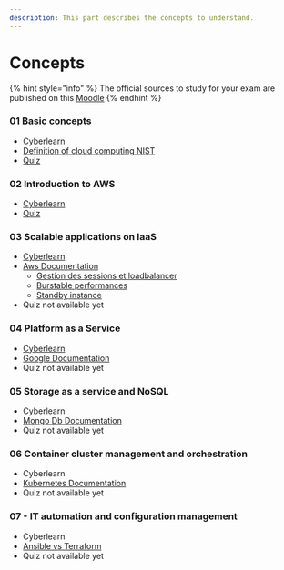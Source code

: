 ```yaml
---
description: This part describes the concepts to understand.
---
```


# Concepts

{% hint style="info" %}
The official sources to study for your exam are published on this [Moodle](https://cyberlearn.hes-so.ch/course/view.php?id=20706)
{% endhint %}

### 01 Basic concepts

* [Cyberlearn](https://cyberlearn.hes-so.ch/pluginfile.php/4232443/mod\_resource/content/7/CLD%20Lc01%20Basic%20concepts.pdf)
* [Definition of cloud computing NIST](https://nvlpubs.nist.gov/nistpubs/legacy/sp/nistspecialpublication800-145.pdf)
* [Quiz](https://forms.office.com/Pages/ResponsePage.aspx?id=JPdyo7LAoE6r-w64xvhOQJEkRsVIVXJJqNFbAYkuO95UMUZLTzVXNkNHVVlMUjlCSFRLRUozMURCQy4u)

### 02 Introduction to AWS

* [Cyberlearn](https://cyberlearn.hes-so.ch/pluginfile.php/4232445/mod\_resource/content/8/CLD%20Lc02%20Introduction%20to%20Amazon%20Web%20Services.pdf)
* [Quiz](https://forms.office.com/Pages/ResponsePage.aspx?id=JPdyo7LAoE6r-w64xvhOQJEkRsVIVXJJqNFbAYkuO95UMDJJVjBPRDhLSERBUUlZSVBLQVk2QlZZVi4u)

### 03 Scalable applications on IaaS

* [Cyberlearn](https://cyberlearn.hes-so.ch/pluginfile.php/4232447/mod\_resource/content/9/CLD%20Lc03%20Scalable%20apps%20on%20IaaS.pdf)
* [Aws Documentation](https://docs.aws.amazon.com/autoscaling/ec2/userguide/what-is-amazon-ec2-auto-scaling.html)
  * [Gestion des sessions et loadbalancer](https://docs.aws.amazon.com/fr\_fr/elasticloadbalancing/latest/classic/elb-sticky-sessions.html)
  * [Burstable performances](https://docs.aws.amazon.com/AWSEC2/latest/UserGuide/burstable-performance-instances.html)
  * [Standby instance](https://docs.aws.amazon.com/autoscaling/ec2/userguide/as-enter-exit-standby.html)
* Quiz not available yet

### 04 Platform as a Service

* [Cyberlearn](https://cyberlearn.hes-so.ch/pluginfile.php/4232448/mod\_resource/content/7/CLD%20Lc04%20Platform%20as%20a%20Service.pdf)
* [Google Documentation](https://cloud.google.com/appengine)
* Quiz  not available yet

### 05 Storage as a service and NoSQL

* Cyberlearn
* [Mongo Db Documentation](https://www.mongodb.com/databases/what-is-an-object-oriented-database)
* Quiz not available yet

### 06 Container cluster management and orchestration

* Cyberlearn
* [Kubernetes Documentation](https://kubernetes.io/fr/docs/home/)
* Quiz not available yet

### 07 - IT automation and configuration management

* Cyberlearn
* [Ansible vs Terraform](https://spacelift.io/blog/ansible-vs-terraform)
* Quiz not available yet
